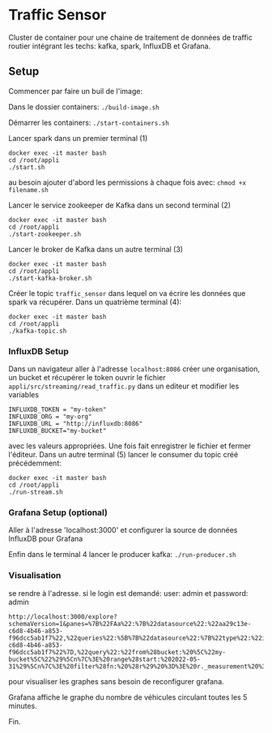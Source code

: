 # Traffic Sensor

Cluster de container pour une chaine de traitement de données de traffic routier intégrant les techs: kafka, spark, InfluxDB et Grafana.

## Setup

Commencer par faire un buil de l'image:

Dans le dossier containers: `./build-image.sh`

Démarrer les containers: `./start-containers.sh`

Lancer spark dans un premier terminal (1)
```
docker exec -it master bash
cd /root/appli
./start.sh
```
au besoin ajouter d'abord les permissions à chaque fois avec: `chmod +x filename.sh`

Lancer le service zookeeper de Kafka dans un second terminal (2)
```
docker exec -it master bash
cd /root/appli
./start-zookeeper.sh
```

Lancer le broker de Kafka dans un autre terminal (3)
```
docker exec -it master bash
cd /root/appli
./start-kafka-broker.sh
```

Créer le topic `traffic_sensor` dans lequel on va écrire les données que spark va récupérer. Dans un quatrième terminal (4):
```
docker exec -it master bash
cd /root/appli
./kafka-topic.sh
```

### InfluxDB Setup
Dans un navigateur aller à l'adresse `localhost:8086` créer une organisation, un bucket et récupérer le token
ouvrir le fichier `appli/src/streaming/read_traffic.py` dans un editeur et modifier les variables
```
INFLUXDB_TOKEN = "my-token"
INFLUXDB_ORG = "my-org"
INFLUXDB_URL = "http://influxdb:8086"
INFLUXDB_BUCKET="my-bucket"
```
avec les valeurs appropriées.
Une fois fait enregistrer le fichier et fermer l'éditeur. Dans un autre terminal (5) lancer le consumer du topic créé précédemment:
```
docker exec -it master bash
cd /root/appli
./run-stream.sh
```

### Grafana Setup (optional)
Aller à l'adresse 'localhost:3000' et configurer la source de données InfluxDB pour Grafana

Enfin dans le terminal 4 lancer le producer kafka:
`./run-producer.sh`


### Visualisation

se rendre à l'adresse. si le login est demandé: user: admin et password: admin 
```
http://localhost:3000/explore?schemaVersion=1&panes=%7B%22FAa%22:%7B%22datasource%22:%22aa29c13e-c6d8-4b46-a853-f96dcc5ab1f7%22,%22queries%22:%5B%7B%22datasource%22:%7B%22type%22:%22influxdb%22,%22uid%22:%22aa29c13e-c6d8-4b46-a853-f96dcc5ab1f7%22%7D,%22query%22:%22from%28bucket:%20%5C%22my-bucket%5C%22%29%5Cn%7C%3E%20range%28start:%202022-05-31%29%5Cn%7C%3E%20filter%28fn:%20%28r%29%20%3D%3E%20r._measurement%20%3D%3D%20%5C%22traffic_final%5C%22%29%22,%22refId%22:%22A%22%7D%5D,%22range%22:%7B%22from%22:%221659340800000%22,%22to%22:%221659425100000%22%7D%7D%7D&orgId=1
```
pour visualiser les graphes sans besoin de reconfigurer grafana.

Grafana affiche le graphe du nombre de véhicules circulant toutes les 5 minutes.

Fin.



